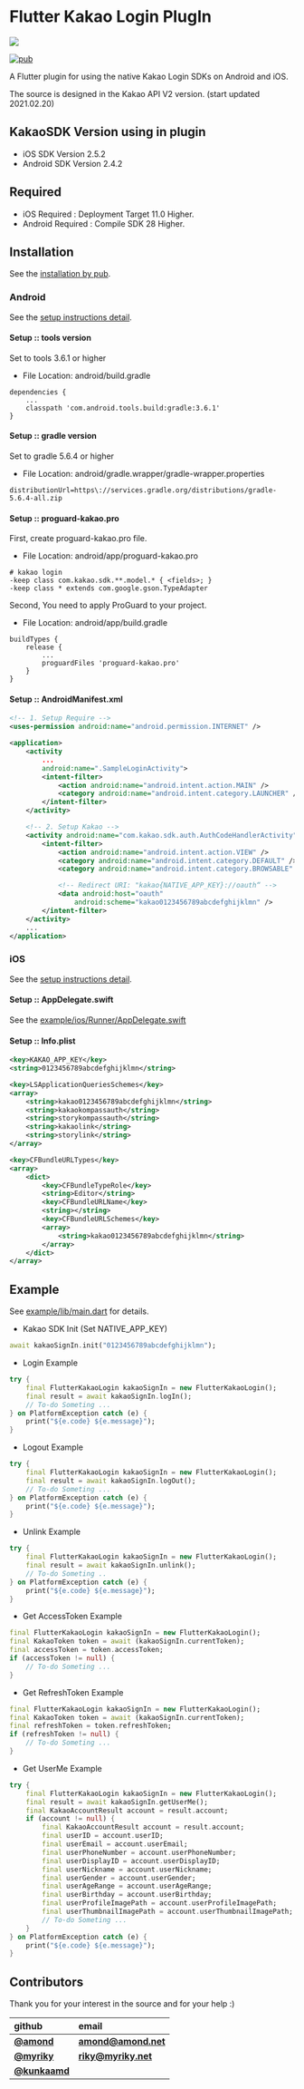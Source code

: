 # Flutter Kakao Login PlugIn

![](./doc/images/kakao_login_large_narrow.png)

[![pub](https://img.shields.io/pub/v/flutter_kakao_login.svg?style=flat)](https://pub.dev/packages/flutter_kakao_login)

A Flutter plugin for using the native Kakao Login SDKs on Android and iOS.

The source is designed in the Kakao API V2 version. (start updated 2021.02.20)

## KakaoSDK Version using in plugin

- iOS SDK Version 2.5.2
- Android SDK Version 2.4.2

## Required

- iOS Required : Deployment Target 11.0 Higher.
- Android Required : Compile SDK 28 Higher.

## Installation

See the [installation by pub](https://pub.dev/packages/flutter_kakao_login).

### Android

See the [setup instructions detail](https://developers.kakao.com/docs/android/getting-started).

#### Setup :: tools version

Set to tools 3.6.1 or higher

- File Location: android/build.gradle

```
dependencies {
    ...
    classpath 'com.android.tools.build:gradle:3.6.1'
}
```

#### Setup :: gradle version

Set to gradle 5.6.4 or higher

- File Location: android/gradle.wrapper/gradle-wrapper.properties

```
distributionUrl=https\://services.gradle.org/distributions/gradle-5.6.4-all.zip
```

#### Setup :: proguard-kakao.pro

First, create proguard-kakao.pro file.

- File Location: android/app/proguard-kakao.pro

```
# kakao login
-keep class com.kakao.sdk.**.model.* { <fields>; }
-keep class * extends com.google.gson.TypeAdapter
```

Second, You need to apply ProGuard to your project.

- File Location: android/app/build.gradle

```
buildTypes {
    release {
        ...
        proguardFiles 'proguard-kakao.pro'
    }
}
```

#### Setup :: AndroidManifest.xml

```xml
<!-- 1. Setup Require -->
<uses-permission android:name="android.permission.INTERNET" />

<application>
    <activity
        ...
        android:name=".SampleLoginActivity">
        <intent-filter>
            <action android:name="android.intent.action.MAIN" />
            <category android:name="android.intent.category.LAUNCHER" />
        </intent-filter>
    </activity>

    <!-- 2. Setup Kakao -->
    <activity android:name="com.kakao.sdk.auth.AuthCodeHandlerActivity">
        <intent-filter>
            <action android:name="android.intent.action.VIEW" />
            <category android:name="android.intent.category.DEFAULT" />
            <category android:name="android.intent.category.BROWSABLE" />

            <!-- Redirect URI: "kakao{NATIVE_APP_KEY}://oauth“ -->
            <data android:host="oauth"
                android:scheme="kakao0123456789abcdefghijklmn" />
        </intent-filter>
    </activity>
    ...
</application>
```

### iOS

See the [setup instructions detail](https://developers.kakao.com/docs/ios#%EA%B0%9C%EB%B0%9C%ED%99%98%EA%B2%BD-%EA%B5%AC%EC%84%B1).

#### Setup :: AppDelegate.swift

See the [example/ios/Runner/AppDelegate.swift](https://github.com/JosephNK/flutter_kakao_login/blob/master/example/ios/Runner/AppDelegate.swift)

#### Setup :: Info.plist

```xml
<key>KAKAO_APP_KEY</key>
<string>0123456789abcdefghijklmn</string>
```

```xml
<key>LSApplicationQueriesSchemes</key>
<array>
    <string>kakao0123456789abcdefghijklmn</string>
    <string>kakaokompassauth</string>
    <string>storykompassauth</string>
    <string>kakaolink</string>
    <string>storylink</string>
</array>
```

```xml
<key>CFBundleURLTypes</key>
<array>
    <dict>
        <key>CFBundleTypeRole</key>
        <string>Editor</string>
        <key>CFBundleURLName</key>
        <string></string>
        <key>CFBundleURLSchemes</key>
        <array>
            <string>kakao0123456789abcdefghijklmn</string>
        </array>
    </dict>
</array>
```

## Example

See [example/lib/main.dart](https://github.com/JosephNK/flutter_kakao_login/blob/master/example/lib/main.dart) for details.

- Kakao SDK Init (Set NATIVE_APP_KEY)

```dart
await kakaoSignIn.init("0123456789abcdefghijklmn");
```

- Login Example

```dart
try {
    final FlutterKakaoLogin kakaoSignIn = new FlutterKakaoLogin();
    final result = await kakaoSignIn.logIn();
    // To-do Someting ...
} on PlatformException catch (e) {
    print("${e.code} ${e.message}");
}
```

- Logout Example

```dart
try {
    final FlutterKakaoLogin kakaoSignIn = new FlutterKakaoLogin();
    final result = await kakaoSignIn.logOut();
    // To-do Someting ...
} on PlatformException catch (e) {
    print("${e.code} ${e.message}");
}
```

- Unlink Example

```dart
try {
    final FlutterKakaoLogin kakaoSignIn = new FlutterKakaoLogin();
    final result = await kakaoSignIn.unlink();
    // To-do Someting ..
} on PlatformException catch (e) {
    print("${e.code} ${e.message}");
}
```

- Get AccessToken Example

```dart
final FlutterKakaoLogin kakaoSignIn = new FlutterKakaoLogin();
final KakaoToken token = await (kakaoSignIn.currentToken);
final accessToken = token.accessToken;
if (accessToken != null) {
    // To-do Someting ...
}
```

- Get RefreshToken Example

```dart
final FlutterKakaoLogin kakaoSignIn = new FlutterKakaoLogin();
final KakaoToken token = await (kakaoSignIn.currentToken);
final refreshToken = token.refreshToken;
if (refreshToken != null) {
    // To-do Someting ...
}
```

- Get UserMe Example

```dart
try {
    final FlutterKakaoLogin kakaoSignIn = new FlutterKakaoLogin();
    final result = await kakaoSignIn.getUserMe();
    final KakaoAccountResult account = result.account;
    if (account != null) {
        final KakaoAccountResult account = result.account;
        final userID = account.userID;
        final userEmail = account.userEmail;
        final userPhoneNumber = account.userPhoneNumber;
        final userDisplayID = account.userDisplayID;
        final userNickname = account.userNickname;
        final userGender = account.userGender;
        final userAgeRange = account.userAgeRange;
        final userBirthday = account.userBirthday;
        final userProfileImagePath = account.userProfileImagePath;
        final userThumbnailImagePath = account.userThumbnailImagePath;
        // To-do Someting ...
    }
} on PlatformException catch (e) {
    print("${e.code} ${e.message}");
}
```

## Contributors

Thank you for your interest in the source and for your help :)

| github                                    | email                                  |
| :---------------------------------------- | :------------------------------------- |
| [**@amond**](https://github.com/amondnet) | [**amond@amond.net**](amond@amond.net) |
| [**@myriky**](https://github.com/myriky)  | [**riky@myriky.net**](riky@myriky.net) |
| [**@kunkaamd**](https://github.com)       |
